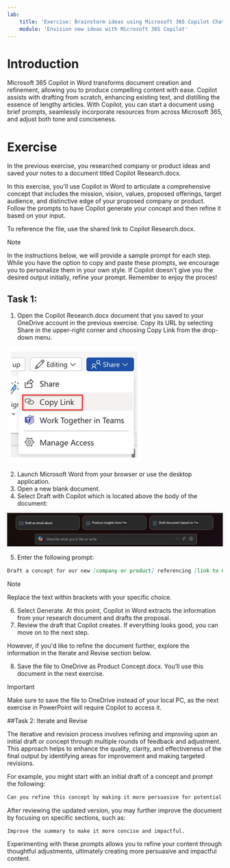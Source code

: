 ```yaml
---
lab:
    title: 'Exercise: Brainstorm ideas using Microsoft 365 Copilot Chat'
    module: 'Envision new ideas with Microsoft 365 Copilot'
---
```


# Introduction

Microsoft 365 Copilot in Word transforms document creation and refinement, allowing you to produce compelling content with ease. Copilot assists with drafting from scratch, enhancing existing text, and distilling the essence of lengthy articles. With Copilot, you can start a document using brief prompts, seamlessly incorporate resources from across Microsoft 365, and adjust both tone and conciseness.


# Exercise

In the previous exercise, you researched company or product ideas and saved your notes to a document titled Copilot Research.docx.

In this exercise, you'll use Copilot in Word to articulate a comprehensive concept that includes the mission, vision, values, proposed offerings, target audience, and distinctive edge of your proposed company or product. Follow the prompts to have Copilot generate your concept and then refine it based on your input.

To reference the file, use the shared link to Copilot Research.docx.

>[!NOTE]
>In the instructions below, we will provide a sample prompt for each step. While you have the option to copy and paste these prompts, we encourage you to personalize them in your own style.
>If Copilot doesn't give you the desired output initially, refine your prompt.
>Remember to enjoy the proces!


## Task 1:

1. Open the Copilot Research.docx document that you saved to your OneDrive account in the previous exercise. Copy its URL by selecting Share in the upper-right corner and choosing Copy Link from the drop-down menu.

![Screenshot of Copy Link.](/Instructions/Labs/Media/ex2word.png)

2. Launch Microsoft Word from your browser or use the desktop application.
3. Open a new blank document.
4. Select Draft with Copilot which is located above the body of the document:

![Screenshot of Draft with Copilot.](/Instructions/Labs/Media/draftwithco.png)

5. Enter the following prompt:

```md
Draft a concept for our new [company or product] referencing [link to Copilot Research.docx], including its mission, vision, core values, offerings, target audience, and unique market edge.```
```
>[!NOTE]
Replace the text within brackets with your specific choice.
>

6. Select Generate. At this point, Copilot in Word extracts the information from your research document and drafts the proposal.
7. Review the draft that Copilot creates. If everything looks good, you can move on to the next step.

However, if you'd like to refine the document further, explore the information in the Iterate and Revise section below.

8. Save the file to OneDrive as Product Concept.docx. You’ll use this document in the next exercise.

>[!IMPORTANT]
>Make sure to save the file to OneDrive instead of your local PC, as the next exercise in PowerPoint will require Copilot to access it.
>

##Task 2: Iterate and Revise

The iterative and revision process involves refining and improving upon an initial draft or concept through multiple rounds of feedback and adjustment. This approach helps to enhance the quality, clarity, and effectiveness of the final output by identifying areas for improvement and making targeted revisions.

For example, you might start with an initial draft of a concept and prompt the following:

```md
Can you refine this concept by making it more persuasive for potential sponsors?
```
After reviewing the updated version, you may further improve the document by focusing on specific sections, such as:
```md
Improve the summary to make it more concise and impactful.
```
Experimenting with these prompts allows you to refine your content through thoughtful adjustments, ultimately creating more persuasive and impactful content.
